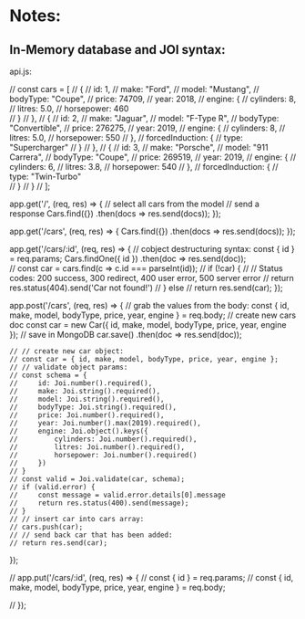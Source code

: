 # Notes:

## In-Memory database and JOI syntax:

api.js:

// const cars = [
//     {
//         id: 1,
//         make: "Ford",
//         model: "Mustang",
//         bodyType: "Coupe",
//         price: 74709,
//         year: 2018,
//         engine: {
//             cylinders: 8,
//             litres: 5.0,
//             horsepower: 460             
//         }
//     },
//     {
//         id: 2,
//         make: "Jaguar",
//         model: "F-Type R",
//         bodyType: "Convertible",
//         price: 276275,
//         year: 2019,
//         engine: {
//             cylinders: 8,
//             litres: 5.0,
//             horsepower: 550 
//         }, 
//         forcedInduction: {
//             type: "Supercharger"
//         }
//     },
//     {
//         id: 3,
//         make: "Porsche",
//         model: "911 Carrera",
//         bodyType: "Coupe",
//         price: 269519,
//         year: 2019,
//         engine: {
//             cylinders: 6,
//             litres: 3.8,
//             horsepower: 540
//         },
//         forcedInduction: {
//             type: "Twin-Turbo"              
//         }
//     }
// ];

app.get('/', (req, res) => {
    // select all cars from the model
    // send a response
    Cars.find({})
        .then(docs => res.send(docs));
});

app.get('/cars', (req, res) => {
    Cars.find({})
        .then(docs => res.send(docs));
});

app.get('/cars/:id', (req, res) => {
    // cobject destructuring syntax:
    const { id } = req.params;
    Cars.findOne({ id })
        .then(doc => res.send(doc));     
    // const car = cars.find(c => c.id === parseInt(id));
    // if (!car) {
    //     // Status codes: 200 success, 300 redirect, 400 user error, 500 server error
    //     return res.status(404).send('Car not found!')
    // } else
    // return res.send(car);
});

app.post('/cars', (req, res) => {
    // grab the values from the body:
    const { id, make, model, bodyType, price, year, engine } = req.body;
    // create new cars doc
    const car = new Car({ id, make, model, bodyType, price, year, engine });
    // save in MongoDB
    car.save()
        .then(doc => res.send(doc));


    // // create new car object:
    // const car = { id, make, model, bodyType, price, year, engine };
    // // validate object params:
    // const schema = {
    //     id: Joi.number().required(),
    //     make: Joi.string().required(),
    //     model: Joi.string().required(),
    //     bodyType: Joi.string().required(),
    //     price: Joi.number().required(),
    //     year: Joi.number().max(2019).required(),
    //     engine: Joi.object().keys({
    //         cylinders: Joi.number().required(),
    //         litres: Joi.number().required(),
    //         horsepower: Joi.number().required()
    //     })
    // }
    // const valid = Joi.validate(car, schema);
    // if (valid.error) {
    //     const message = valid.error.details[0].message
    //     return res.status(400).send(message);
    // }
    // // insert car into cars array:
    // cars.push(car);
    // // send back car that has been added:
    // return res.send(car);
});

// app.put('/cars/:id', (req, res) => {
//     const { id } = req.params;
//     const { id, make, model, bodyType, price, year, engine } = req.body;

// });